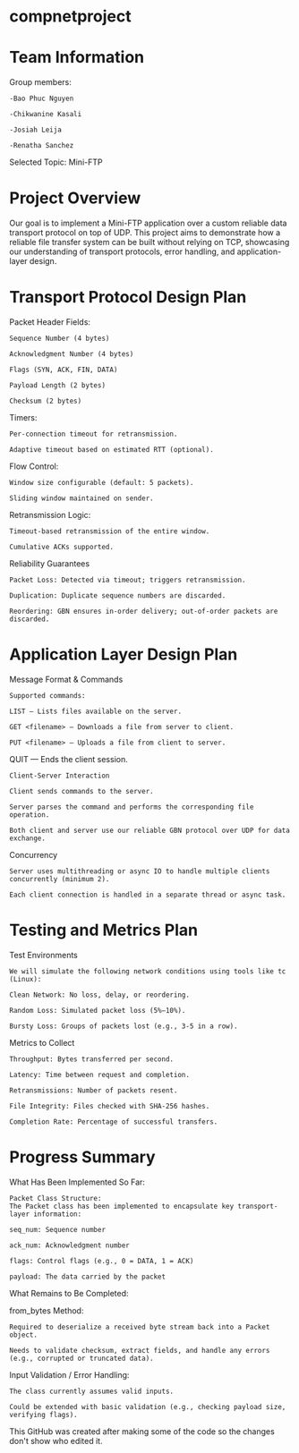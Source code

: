 # compnetproject

# Team Information
  Group members:
  
    -Bao Phuc Nguyen
  
    -Chikwanine Kasali
  
    -Josiah Leija
  
    -Renatha Sanchez

  Selected Topic: Mini-FTP

# Project Overview
  Our goal is to implement a Mini-FTP application over a custom reliable data transport protocol on top of UDP. This project aims to demonstrate how a reliable file transfer system can be built without relying on TCP, showcasing our understanding of transport protocols, error handling, and application-layer design. 

# Transport Protocol Design Plan
Packet Header Fields:

    Sequence Number (4 bytes)
    
    Acknowledgment Number (4 bytes)
    
    Flags (SYN, ACK, FIN, DATA)
    
    Payload Length (2 bytes)
    
    Checksum (2 bytes)

Timers:
  
    Per-connection timeout for retransmission.
    
    Adaptive timeout based on estimated RTT (optional).

Flow Control:

    Window size configurable (default: 5 packets).
    
    Sliding window maintained on sender.

Retransmission Logic:
  
    Timeout-based retransmission of the entire window.
    
    Cumulative ACKs supported.

Reliability Guarantees

    Packet Loss: Detected via timeout; triggers retransmission.
    
    Duplication: Duplicate sequence numbers are discarded.
    
    Reordering: GBN ensures in-order delivery; out-of-order packets are discarded.

# Application Layer Design Plan
Message Format & Commands

    Supported commands:
    
    LIST — Lists files available on the server.
    
    GET <filename> — Downloads a file from server to client.
    
    PUT <filename> — Uploads a file from client to server.

QUIT — Ends the client session.

    Client-Server Interaction
    
    Client sends commands to the server.
    
    Server parses the command and performs the corresponding file operation.
    
    Both client and server use our reliable GBN protocol over UDP for data exchange.

Concurrency
    
    Server uses multithreading or async IO to handle multiple clients concurrently (minimum 2).
    
    Each client connection is handled in a separate thread or async task.

# Testing and Metrics Plan
Test Environments
    
    We will simulate the following network conditions using tools like tc (Linux):
    
    Clean Network: No loss, delay, or reordering.
    
    Random Loss: Simulated packet loss (5%–10%).
    
    Bursty Loss: Groups of packets lost (e.g., 3-5 in a row).

Metrics to Collect

    Throughput: Bytes transferred per second.
    
    Latency: Time between request and completion.
    
    Retransmissions: Number of packets resent.
    
    File Integrity: Files checked with SHA-256 hashes.
    
    Completion Rate: Percentage of successful transfers.

# Progress Summary
What Has Been Implemented So Far:

    Packet Class Structure:
    The Packet class has been implemented to encapsulate key transport-layer information:
    
    seq_num: Sequence number
    
    ack_num: Acknowledgment number
    
    flags: Control flags (e.g., 0 = DATA, 1 = ACK)
    
    payload: The data carried by the packet

What Remains to Be Completed:

from_bytes Method:

    Required to deserialize a received byte stream back into a Packet object.
    
    Needs to validate checksum, extract fields, and handle any errors (e.g., corrupted or truncated data).

Input Validation / Error Handling:

    The class currently assumes valid inputs.
    
    Could be extended with basic validation (e.g., checking payload size, verifying flags).

This GitHub was created after making some of the code so the changes don't show who edited it.
